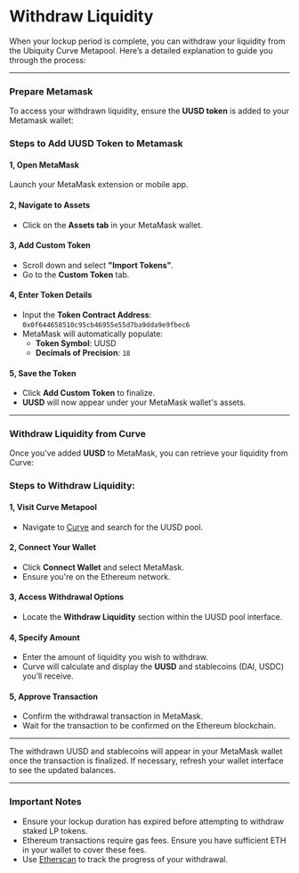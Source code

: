 # Withdraw Liquidity

When your lockup period is complete, you can withdraw your liquidity from the Ubiquity Curve Metapool. Here’s a detailed explanation to guide you through the process:

***

### **Prepare Metamask**

To access your withdrawn liquidity, ensure the **UUSD token** is added to your Metamask wallet:

### **Steps to Add** UUSD **Token to Metamask**

#### **1, Open MetaMask**

Launch your MetaMask extension or mobile app.

#### **2, Navigate to Assets**

* Click on the **Assets tab** in your MetaMask wallet.

#### **3, Add Custom Token**

* Scroll down and select **"Import Tokens"**.
* Go to the **Custom Token** tab.

#### **4, Enter Token Details**

* Input the **Token Contract Address**:\
  `0x0f644658510c95cb46955e55d7ba9dda9e9fbec6`
* MetaMask will automatically populate:
  * **Token Symbol**: UUSD
  * **Decimals of Precision**: `18`

#### **5, Save the Token**

* Click **Add Custom Token** to finalize.
* **UUSD** will now appear under your MetaMask wallet's assets.

***

### **Withdraw Liquidity from Curve**

Once you’ve added **UUSD** to MetaMask, you can retrieve your liquidity from Curve:

### **Steps to Withdraw Liquidity:**

#### **1, Visit Curve Metapool**

* Navigate to [Curve](https://crv.to) and search for the UUSD pool.

#### **2, Connect Your Wallet**

* Click **Connect Wallet** and select MetaMask.
* Ensure you're on the Ethereum network.

#### **3, Access Withdrawal Options**

* Locate the **Withdraw Liquidity** section within the UUSD pool interface.

#### **4, Specify Amount**

* Enter the amount of liquidity you wish to withdraw.
* Curve will calculate and display the **UUSD** and stablecoins (DAI, USDC) you’ll receive.

#### **5, Approve Transaction**

* Confirm the withdrawal transaction in MetaMask.
* Wait for the transaction to be confirmed on the Ethereum blockchain.

***

The withdrawn UUSD and stablecoins will appear in your MetaMask wallet once the transaction is finalized. If necessary, refresh your wallet interface to see the updated balances.

***

### **Important Notes**

* Ensure your lockup duration has expired before attempting to withdraw staked LP tokens.
* Ethereum transactions require gas fees. Ensure you have sufficient ETH in your wallet to cover these fees.
* Use [Etherscan](https://etherscan.io) to track the progress of your withdrawal.

